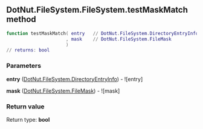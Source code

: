 ## DotNut.FileSystem.FileSystem.testMaskMatch method


```lua
function testMaskMatch( entry   // DotNut.FileSystem.DirectoryEntryInfo
                      , mask    // DotNut.FileSystem.FileMask
                      )
// returns: bool
```


### Parameters

**entry** ([DotNut.FileSystem.DirectoryEntryInfo](../../../DotNut/FileSystem/DirectoryEntryInfo.md)) - ![entry]

**mask** ([DotNut.FileSystem.FileMask](../../../DotNut/FileSystem/FileMask.md)) - ![mask]

### Return value

Return type: **bool**

